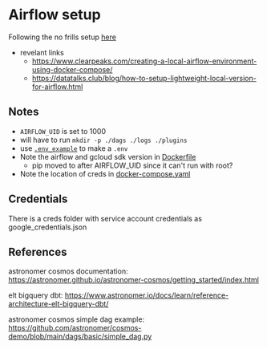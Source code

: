 # Airflow setup

Following the no frills setup [here](https://github.com/DataTalksClub/data-engineering-zoomcamp/blob/main/cohorts/2022/week_3_data_warehouse/airflow/2_setup_nofrills.md)
- revelant links
    - https://www.clearpeaks.com/creating-a-local-airflow-environment-using-docker-compose/
    - https://datatalks.club/blog/how-to-setup-lightweight-local-version-for-airflow.html

## Notes
- `AIRFLOW_UID` is set to 1000
- will have to run `mkdir -p ./dags ./logs ./plugins`
- use [`.env_example`](.env_example) to make a `.env`
- Note the airflow and gcloud sdk version in [Dockerfile](Dockerfile)
    - pip moved to after AIRFLOW_UID since it can't run with root?
- Note the location of creds in [docker-compose.yaml](docker-compose.yaml)

## Credentials
There is a creds folder with service account credentials as google_credentials.json

## References
astronomer cosmos documentation: https://astronomer.github.io/astronomer-cosmos/getting_started/index.html

elt bigquery dbt: https://www.astronomer.io/docs/learn/reference-architecture-elt-bigquery-dbt/

astronomer cosmos simple dag example: https://github.com/astronomer/cosmos-demo/blob/main/dags/basic/simple_dag.py
